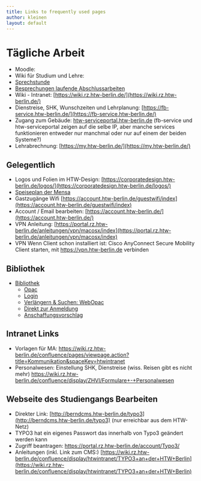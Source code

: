 ```yaml
---
title: Links to frequently used pages
author: kleinen
layout: default
---
```



# Tägliche Arbeit

* Moodle:
* Wiki für Studium und Lehre:
* [Sprechstunde](https://wiki.htw-berlin.de/confluence/display/fb4crskleinen/Sprechstunden+im+Sommersemester+2020)
* [Besprechungen laufende Abschlussarbeiten](https://wiki.htw-berlin.de/confluence/display/fb4crskleinen/Besprechungen+Abschlussarbeiten)
* Wiki - Intranet:  [https://wiki.rz.htw-berlin.de/](https://wiki.rz.htw-berlin.de/)  
* Dienstreise, SHK, Wunschzeiten und Lehrplanung: [https://fb-service.htw-berlin.de/](https://fb-service.htw-berlin.de/)
* Zugang zum Gebäude:  [htw-serviceportal.htw-berlin.de](htw-serviceportal.htw-berlin.de) (fb-service und htw-serviceportal zeigen auf die selbe IP, aber manche services funktionieren entweder nur manchmal oder nur auf einem der beiden Systeme?)
* Lehrabrechnung: [https://my.htw-berlin.de/](https://my.htw-berlin.de/)

## Gelegentlich

* Logos und Folien im HTW-Design: [https://corporatedesign.htw-berlin.de/logos/](https://corporatedesign.htw-berlin.de/logos/)
* [Speiseplan der Mensa](http://www.studentenwerk-berlin.de/mensen/speiseplan/htw_wilhelminenhof/index.html)
* Gastzugänge Wifi [https://account.htw-berlin.de/guestwifi/index](https://account.htw-berlin.de/guestwifi/index)
* Account / Email bearbeiten: [https://account.htw-berlin.de/](https://account.htw-berlin.de/)
* VPN Anleitung: [https://portal.rz.htw-berlin.de/anleitungen/vpn/macosx/index](https://portal.rz.htw-berlin.de/anleitungen/vpn/macosx/index)
* VPN Wenn Client schon installiert ist: Cisco AnyConnect Secure Mobility Client starten, mit https://vpn.htw-berlin.de verbinden

## Bibliothek

* [Bibliothek](http://bibliothek.htw-berlin.de)
    * [Opac](https://sisis.rz.htw-berlin.de/InfoGuideClient/start.do?Login=opacWH&SEARCHType=2&BaseURL=this)
    * [Login](https://sisis.rz.htw-berlin.de/InfoGuideClient/loginpage.do?methodToCall=showLogin)
    * [Verlängern & Suchen: WebOpac](https://sisis.rz.htw-berlin.de/InfoGuideClient/start.do?Login=opacWH&SEARCHType=2&BaseURL=this)
    * [Direkt zur Anmeldung](https://sisis.rz.htw-berlin.de/InfoGuideClient/start.do)
    * [Anschaffungsvorschlag](https://bibliothek.htw-berlin.de/literatur-suchen/anschaffungsvorschlag/?no_cache=1)

## Intranet Links
* Vorlagen für MA: https://wiki.rz.htw-berlin.de/confluence/pages/viewpage.action?title=Kommunikation&spaceKey=htwintranet
* Personalwesen: Einstellung SHK, Dienstreise (wiss. Reisen gibt es nicht mehr) https://wiki.rz.htw-berlin.de/confluence/display/ZHVI/Formulare+-+Personalwesen

## Webseite des Studiengangs Bearbeiten

* Direkter Link: [http://berndcms.htw-berlin.de/typo3](http://berndcms.htw-berlin.de/typo3) (nur erreichbar aus dem HTW-Netz)
* TYPO3 hat ein eigenes Passwort das innerhalb von Typo3 geändert werden kann
* Zugriff beantragen: https://portal.rz.htw-berlin.de/account/Typo3/
* Anleitungen (inkl. Link zum CMS:) [https://wiki.rz.htw-berlin.de/confluence/display/htwintranet/TYPO3+an+der+HTW+Berlin](https://wiki.rz.htw-berlin.de/confluence/display/htwintranet/TYPO3+an+der+HTW+Berlin)
